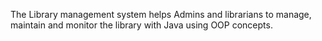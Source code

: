 The Library management system helps Admins and librarians to manage, maintain and monitor the library with Java using OOP concepts.
